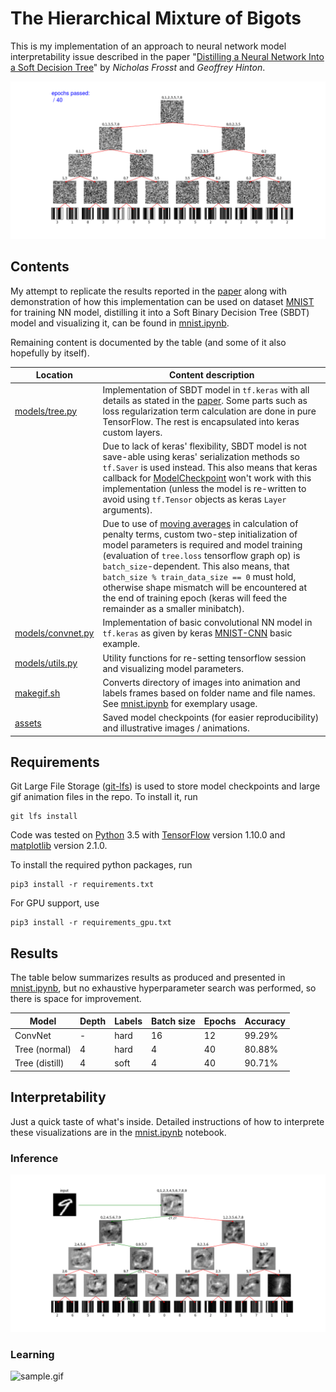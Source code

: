 # The Hierarchical Mixture of Bigots
This is my implementation of an approach to neural network model interpretability issue described in the paper "[Distilling a Neural Network Into a Soft Decision Tree](https://arxiv.org/abs/1711.09784)" by _Nicholas Frosst_ and _Geoffrey Hinton_.

![epoch.gif](assets/img/epoch.gif)

## Contents
My attempt to replicate the results reported in the [paper](https://arxiv.org/pdf/1711.09784.pdf) along with demonstration of how this implementation can be used on dataset [MNIST](http://yann.lecun.com/exdb/mnist/) for training NN model, distilling it into a Soft Binary Decision Tree (SBDT) model and visualizing it, can be found in [mnist.ipynb](mnist.ipynb).

Remaining content is documented by the table (and some of it also hopefully by itself).

| Location | Content description |
|---------|-----------------------------------------------------------------------------------------------------------------------------------------------------------------------------|
| [models/tree.py](models/tree.py)    | Implementation of SBDT model in `tf.keras` with all details as stated in the [paper](https://arxiv.org/pdf/1711.09784.pdf). Some parts such as loss regularization term calculation are done in pure TensorFlow. The rest is encapsulated into keras custom layers. |
|            | Due to lack of keras' flexibility, SBDT model is not save-able using keras' serialization methods so `tf.Saver` is used instead. This also means that keras callback for [ModelCheckpoint](https://keras.io/callbacks/#modelcheckpoint) won't work with this implementation (unless the model is re-written to avoid using `tf.Tensor` objects as keras `Layer` arguments). |
|            | Due to use of [moving averages](https://www.tensorflow.org/api_docs/python/tf/train/ExponentialMovingAverage) in calculation of penalty terms, custom two-step initialization of model parameters is required and model training (evaluation of `tree.loss` tensorflow graph op) is `batch_size`-dependent.  This also means, that `batch_size % train_data_size == 0` must hold, otherwise shape mismatch will be encountered at the end of training epoch (keras will feed the remainder as a smaller minibatch). |
| [models/convnet.py](models/convnet.py) | Implementation of basic convolutional NN model in `tf.keras` as given by keras [MNIST-CNN](https://github.com/keras-team/keras/blob/master/examples/mnist_cnn.py) basic example. |
| [models/utils.py](models/utils.py)   | Utility functions for re-setting tensorflow session and visualizing model parameters. |
| [makegif.sh](makegif.sh) | Converts directory of images into animation and labels frames based on folder name and file names. See [mnist.ipynb](./mnist.ipynb) for exemplary usage. |
| [assets](assets)    | Saved model checkpoints (for easier reproducibility) and illustrative images / animations.

## Requirements
Git Large File Storage ([git-lfs](https://git-lfs.github.com/)) is used to store model checkpoints and large gif animation files in the repo. To install it, run
```
git lfs install
```

Code was tested on [Python](https://www.python.org/) 3.5 with [TensorFlow](https://www.tensorflow.org/) version 1.10.0 and [matplotlib](https://matplotlib.org/) version 2.1.0.

To install the required python packages, run
```
pip3 install -r requirements.txt
```
For GPU support, use
```
pip3 install -r requirements_gpu.txt
```

## Results
The table below summarizes results as produced and presented in [mnist.ipynb](mnist.ipynb), but no exhaustive hyperparameter search was performed, so there is space for improvement.

| Model          | Depth | Labels | Batch size | Epochs | Accuracy |
|----------------|-------|--------|------------|--------|----------|
| ConvNet        | -     | hard   | 16         | 12     | 99.29%   |
| Tree (normal)  | 4     | hard   | 4          | 40     | 80.88%   |
| Tree (distill) | 4     | soft   | 4          | 40     | 90.71%   |

## Interpretability
Just a quick taste of what's inside. Detailed instructions of how to interprete these visualizations are in the [mnist.ipynb](mnist.ipynb) notebook.

### Inference

![infer.gif](assets/img/infer.gif)

### Learning

![sample.gif](assets/img/sample.gif)

